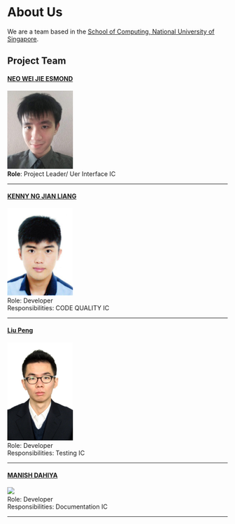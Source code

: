 # About Us

We are a team based in the [School of Computing, National University of Singapore](http://www.comp.nus.edu.sg).

## Project Team

#### [NEO WEI JIE ESMOND](http://github.com/zeticious) <br>
<img src="images/zeticious.jpg" width="150"><br>
**Role**: Project Leader/ Uer Interface IC

-----

#### [KENNY NG JIAN LIANG](http://github.com/kennyngdsc)
<img src="images/kennyngdsc.jpg" width="150"><br>
Role: Developer <br>
Responsibilities: CODE QUALITY IC

-----

#### [Liu Peng](http://github.com/lproperty)
<img src="images/lproperty.jpg" width="150"><br>
Role: Developer <br>
Responsibilities: Testing IC

-----

#### [MANISH DAHIYA	](http://github.com/??)
<img src="images/??.jpg" width="150"><br>
Role: Developer <br>
Responsibilities: Documentation IC

-----
